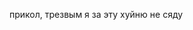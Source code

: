 прикол, трезвым я за эту хуйню не сяду


<!-- 
# webgolang

go mod init ".."
go get github.com/"gin"
go mod download !!!
go build main.go || go run main.go -->
